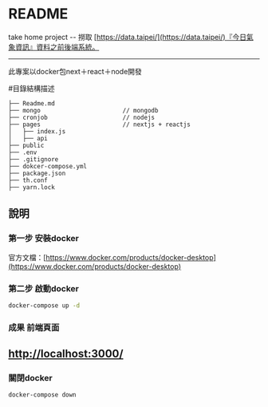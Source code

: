 README
===========================
take home project --  撈取 [https://data.taipei/](https://data.taipei/)『今日氣象資訊』資料之前後端系統。

****

此專案以docker包next＋react＋node開發

#目錄結構描述
```
├── Readme.md                   
├── mongo                       // mongodb
├── cronjob                     // nodejs
├── pages                       // nextjs + reactjs
│   ├── index.js                
│   ├── api                         
├── public
├── .env                         
├── .gitignore
├── dokcer-compose.yml
├── package.json
├── th.conf
├── yarn.lock
```


說明
------
### 第一步 安裝docker
官方文檔：[https://www.docker.com/products/docker-desktop](https://www.docker.com/products/docker-desktop)
### 第二步 啟動docker
```Bash
docker-compose up -d
```
### 成果 前端頁面
[http://localhost:3000/](http://localhost:3000/)
------
### 關閉docker
```Bash
docker-compose down
```
